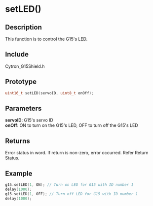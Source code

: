 # setLED() #

## Description ##
This function is to control the G15's LED.

## Include ##
Cytron_G15Shield.h

## Prototype ##
```c
uint16_t setLED(servoID, uint8_t onOff);
```

## Parameters ##
**servoID**: G15's servo ID<br/>
**onOff**: ON to turn on the G15's LED, OFF to turn off the G15's LED

## Returns ##
Error status in word. If return is non-zero, error occurred. Refer Return Status.

## Example ##
```c
g15.setLED(1, ON); // Turn on LED for G15 with ID number 1
delay(1000);
g15.setLED(1, OFF); // Turn off LED for G15 with ID number 1
delay(1000);
```